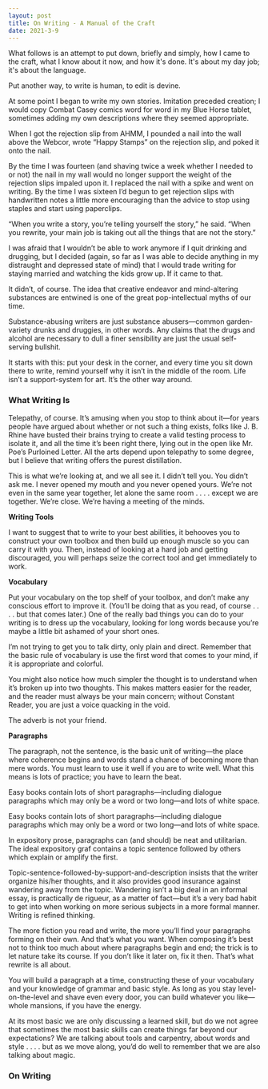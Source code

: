 ```yaml
---
layout: post
title: On Writing - A Manual of the Craft
date: 2021-3-9
---
```


What follows is an attempt to put down, briefly and simply, how I came to the craft, what I know about it now, and how it's done. It's about my day job; it's about the language. 

Put another way, to write is human, to edit is devine. 

At some point I began to write my own stories. Imitation preceded creation; I would copy Combat Casey comics word for word in my Blue Horse tablet, sometimes adding my own descriptions where they seemed appropriate.

When I got the rejection slip from AHMM, I pounded a nail into the wall above the Webcor, wrote “Happy Stamps” on the rejection slip, and poked it onto the nail. 

By the time I was fourteen (and shaving twice a week whether I needed to or not) the nail in my wall would no longer support the weight of the rejection slips impaled upon it. I replaced the nail with a spike and went on writing. By the time I was sixteen I’d begun to get rejection slips with handwritten notes a little more encouraging than the advice to stop using staples and start using paperclips.

“When you write a story, you’re telling yourself the story,” he said. “When you rewrite, your main job is taking out all the things that are not the story.”

I was afraid that I wouldn’t be able to work anymore if I quit drinking and drugging, but I decided (again, so far as I was able to decide anything in my distraught and depressed state of mind) that I would trade writing for staying married and watching the kids grow up. If it came to that. 

It didn’t, of course. The idea that creative endeavor and mind-altering substances are entwined is one of the great pop-intellectual myths of our time.

Substance-abusing writers are just substance abusers—common garden-variety drunks and druggies, in other words. Any claims that the drugs and alcohol are necessary to dull a finer sensibility are just the usual self-serving bullshit.

It starts with this: put your desk in the corner, and every time you sit down there to write, remind yourself why it isn’t in the middle of the room. Life isn’t a support-system for art. It’s the other way around.

### What Writing Is

Telepathy, of course. It’s amusing when you stop to think about it—for years people have argued about whether or not such a thing exists, folks like J. B. Rhine have busted their brains trying to create a valid testing process to isolate it, and all the time it’s been right there, lying out in the open like Mr. Poe’s Purloined Letter. All the arts depend upon telepathy to some degree, but I believe that writing offers the purest distillation.

This is what we’re looking at, and we all see it. I didn’t tell you. You didn’t ask me. I never opened my mouth and you never opened yours. We’re not even in the same year together, let alone the same room  . . . . except we are together. We’re close. We’re having a meeting of the minds.

**Writing Tools**

I want to suggest that to write to your best abilities, it behooves you to construct your own toolbox and then build up enough muscle so you can carry it with you. Then, instead of looking at a hard job and getting discouraged, you will perhaps seize the correct tool and get immediately to work.

**Vocabulary**

Put your vocabulary on the top shelf of your toolbox, and don’t make any conscious effort to improve it. (You’ll be doing that as you read, of course  . . . . but that comes later.) One of the really bad things you can do to your writing is to dress up the vocabulary, looking for long words because you’re maybe a little bit ashamed of your short ones.

I’m not trying to get you to talk dirty, only plain and direct. Remember that the basic rule of vocabulary is use the first word that comes to your mind, if it is appropriate and colorful.

You might also notice how much simpler the thought is to understand when it’s broken up into two thoughts. This makes matters easier for the reader, and the reader must always be your main concern; without Constant Reader, you are just a voice quacking in the void.

The adverb is not your friend. 

**Paragraphs**

The paragraph, not the sentence, is the basic unit of writing—the place where coherence begins and words stand a chance of becoming more than mere words. You must learn to use it well if you are to write well. What this means is lots of practice; you have to learn the beat.

Easy books contain lots of short paragraphs—including dialogue paragraphs which may only be a word or two long—and lots of white space.

Easy books contain lots of short paragraphs—including dialogue paragraphs which may only be a word or two long—and lots of white space.

In expository prose, paragraphs can (and should) be neat and utilitarian. The ideal expository graf contains a topic sentence followed by others which explain or amplify the first.

Topic-sentence-followed-by-support-and-description insists that the writer organize his/her thoughts, and it also provides good insurance against wandering away from the topic. Wandering isn’t a big deal in an informal essay, is practically de rigueur, as a matter of fact—but it’s a very bad habit to get into when working on more serious subjects in a more formal manner. Writing is refined thinking.

The more fiction you read and write, the more you’ll find your paragraphs forming on their own. And that’s what you want. When composing it’s best not to think too much about where paragraphs begin and end; the trick is to let nature take its course. If you don’t like it later on, fix it then. That’s what rewrite is all about.

You will build a paragraph at a time, constructing these of your vocabulary and your knowledge of grammar and basic style. As long as you stay level-on-the-level and shave even every door, you can build whatever you like—whole mansions, if you have the energy.

At its most basic we are only discussing a learned skill, but do we not agree that sometimes the most basic skills can create things far beyond our expectations? We are talking about tools and carpentry, about words and style  . . . . but as we move along, you’d do well to remember that we are also talking about magic.

### On Writing

